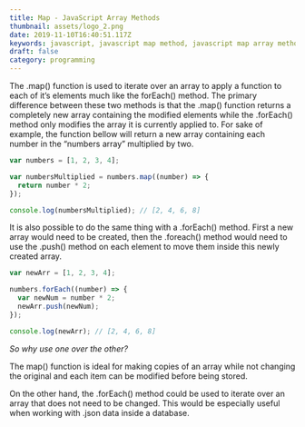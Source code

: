 ```yaml
---
title: Map - JavaScript Array Methods
thumbnail: assets/logo_2.png
date: 2019-11-10T16:40:51.117Z
keywords: javascript, javascript map method, javascript map array method, array  method, map array method
draft: false
category: programming
---
```


The .map() function is used to iterate over an array to apply a function to
each of it’s elements much like the forEach() method. The primary difference
between these two methods is that the .map() function returns a completely new
array containing the modified elements while the .forEach() method only
modifies the array it is currently applied to. For sake of example, the
function bellow will return a new array containing each number in the “numbers
array” multiplied by two.

```javascript
var numbers = [1, 2, 3, 4];

var numbersMultiplied = numbers.map((number) => {
  return number * 2;
});

console.log(numbersMultiplied); // [2, 4, 6, 8]
```

It is also possible to do the same thing with a .forEach() method. First a new array would need to be created, then the .foreach() method would need to use the .push() method on each element to move them inside this newly created array.

```javascript
var newArr = [1, 2, 3, 4];

numbers.forEach((number) => {
  var newNum = number * 2;
  newArr.push(newNum);
});

console.log(newArr); // [2, 4, 6, 8]
```

_So why use one over the other?_

The map() function is ideal for making copies of an array while not changing the original and each item can be modified before being stored.

On the other hand, the .forEach() method could be used to iterate over an array that does not need to be changed. This would be especially useful when working with .json data inside a database.
